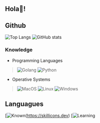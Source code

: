 <h2 align="left">Hola👋!

## Github
![Top Langs](https://github-readme-stats.vercel.app/api/top-langs/?username=elmak1na)
![GitHub stats](https://github-readme-stats.vercel.app/api?username=elmak1na&show_icons=true&theme=radical)

### Knowledge
* Programming Languages

> ![Golang](https://img.shields.io/badge/Go-00ADD8?style=for-the-badge&logo=go&logoColor=white) ![Python](https://img.shields.io/badge/Python-3776AB?style=for-the-badge&logo=python&logoColor=white)
* Operative Systems

> ![MacOS](https://img.shields.io/badge/mac%20os-000000?style=for-the-badge&logo=apple&logoColor=white) ![Linux](https://img.shields.io/badge/Linux-FCC624?style=for-the-badge&logo=linux&logoColor=black) ![Windows](https://img.shields.io/badge/Windows-0078D6?style=for-the-badge&logo=windows&logoColor=white)


## Languagues

[![Known](https://skillicons.dev/icons?i=python,java,mysql,bash)(https://skillicons.dev)
[![Learning](https://skillicons.dev/icons?i=java,kotlin,c,php,html,css,net,redis,mongo,mysql,maven,idea,ps)
